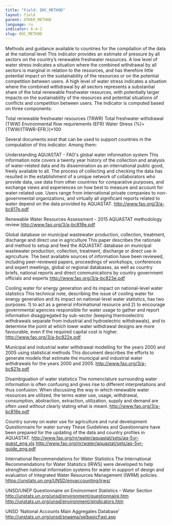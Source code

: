 ```yaml
---
title: "Field: DOC_METHOD"
layout: field
parent: OTHER_METHOD
language: ru
indicator: 6-4-2
slug: DOC_METHOD
---
```

Methods and guidance available to countries for the compilation of the data at the national level
This indicator provides an estimate of pressure by all sectors on the country’s renewable freshwater resources. A low level of water stress indicates a situation where the combined withdrawal by all sectors is marginal in relation to the resources, and has therefore little potential impact on the sustainability of the resources or on the potential competition between users. A high level of water stress indicates a situation where the combined withdrawal by all sectors represents a substantial share of the total renewable freshwater resources, with potentially larger impacts on the sustainability of the resources and potential situations of conflicts and competition between users.
The indicator is computed based on three components:

Total renewable freshwater resources (TRWR)
Total freshwater withdrawal (TWW)
Environmental flow requirements (EFR)
Water Stress (%)={TWW/(TRWR-EFR.)}*100

Several documents exist that can be used to support countries in the computation of this indicator. Among them:

Understanding AQUASTAT - FAO's global water information system
This information note covers a twenty year history of the collection and analysis of water-related data and its dissemination as an international public good, freely available to all. The process of collecting and checking the data has resulted in the establishment of a unique network of collaborators who provide data, use data from other countries for comparative purposes, and exchange views and experiences on how best to measure and account for water-related use. Users range from international private companies to non-governmental organizations, and virtually all significant reports related to water depend on the data provided by AQUASTAT.
http://www.fao.org/3/a-bc817e.pdf

Renewable Water Resources Assessment - 2015 AQUASTAT methodology review
http://www.fao.org/3/a-bc818e.pdf

Global database on municipal wastewater production, collection, treatment, discharge and direct use in agriculture 
This paper describes the rationale and method to setup and feed the AQUASTAT database on municipal wastewater production, collection, treatment, discharge or direct use in agriculture. The best available sources of information have been reviewed, including peer-reviewed papers, proceedings of workshops, conferences and expert meetings, global or regional databases, as well as country briefs, national reports and direct communications by country government officials and experts
http://www.fao.org/3/a-bc823e.pdf

Cooling water for energy generation and its impact on national-level water statistics 
This technical note, describing the issue of cooling water for energy generation and its impact on national-level water statistics, has two purposes: 1) to act as a general informational resource and 2) to encourage governmental agencies responsible for water usage to gather and report information disaggregated by sub-sector (keeping thermoelectric withdrawals separate from industrial and hydroelectric withdrawals), and to determine the point at which lower water withdrawal designs are more favourable, even if the required capital cost is higher.
http://www.fao.org/3/a-bc822e.pdf

Municipal and industrial water withdrawal modelling for the years 2000 and 2005 using statistical methods 
This document describes the efforts to generate models that estimate the municipal and industrial water withdrawals for the years 2000 and 2005. 
http://www.fao.org/3/a-bc821e.pdf

Disambiguation of water statistics 
The nomenclature surrounding water information is often confusing and gives rise to different interpretations and thus confusion. When discussing the way in which renewable water resources are utilized, the terms water use, usage, withdrawal, consumption, abstraction, extraction, utilization, supply and demand are often used without clearly stating what is meant. 
http://www.fao.org/3/a-bc816e.pdf

Country survey on water use for agriculture and rural development
Questionnaire for water survey
These Guidelines and Questionnaire have been prepared for the updating of the data and country profiles in AQUASTAT.
http://www.fao.org/nr/water/aquastat/sets/aq-5yr-quest_eng.xls
http://www.fao.org/nr/water/aquastat/sets/aq-5yr-guide_eng.pdf

International Recommendations for Water Statistics
The International Recommendations for Water Statistics (IRWS) were developed to help strengthen national information systems for water in support of design and evaluation of Integrated Water Resources Management (IWRM) policies.
https://unstats.un.org/UNSD/envaccounting/irws/

UNSD/UNEP Questionnaire on Environment Statistics – Water Section
http://unstats.un.org/unsd/environment/questionnaire.htm
http://unstats.un.org/unsd/environment/qindicators.htm

UNSD ‘National Accounts Main Aggregates Database’
http://unstats.un.org/unsd/snaama/selbasicFast.asp
